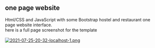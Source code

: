 ## one page website
Html/CSS and JavaScript with some Bootstrap hostel and restaurant one page website interface.
<br>
here is a full page screenshot for the template
<br><br>
[![2021-07-25-20-32-localhost-1.png](https://i.postimg.cc/MZ4Mtcxd/2021-07-25-20-32-localhost-1.png)](https://postimg.cc/fkcRRRV9)
<!-- <img src="https://i.ibb.co/gyPqHhv/2021-07-25-20-32-localhost.png" width="500px"> -->
